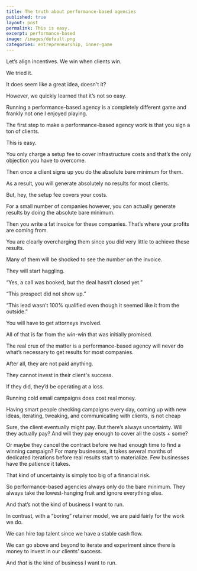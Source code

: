 ```yaml
---
title: The truth about performance-based agencies
published: true
layout: post
permalink: This is easy. 
excerpt: performance-based
image: /images/default.png
categories: entrepreneurship, inner-game
---
```


Let’s align incentives. We win when clients win.

We tried it.

It does seem like a great idea, doesn't it?

However, we quickly learned that it’s not so easy.

Running a performance-based agency is a completely different game and frankly not one I enjoyed playing.

The first step to make a performance-based agency work is that you sign a ton of clients. 

This is easy. 

You only charge a setup fee to cover infrastructure costs and that’s the only objection you have to overcome.

Then once a client signs up you do the absolute bare minimum for them.

As a result, you will generate absolutely no results for most clients. 

But, hey, the setup fee covers your costs.

For a small number of companies however, you can actually generate results by doing the absolute bare minimum.

Then you write a fat invoice for these companies. That’s where your profits are coming from. 

You are clearly overcharging them since you did very little to achieve these results.

Many of them will be shocked to see the number on the invoice. 

They will start haggling.

“Yes, a call was booked, but the deal hasn’t closed yet.” 

“This prospect did not show up.”

“This lead wasn’t 100% qualified even though it seemed like it from the outside.”

You will have to get attorneys involved.

All of that is far from the win-win that was initially promised.

The real crux of the matter is a performance-based agency will never do what’s necessary to get results for most companies. 

After all, they are not paid anything. 

They cannot invest in their client's success.

If they did, they’d be operating at a loss.

Running cold email campaigns does cost real money. 

Having smart people checking campaigns every day, coming up with new ideas, iterating, tweaking, and communicating with clients, is not cheap

Sure, the client eventually might pay. But there’s always uncertainty. Will they actually pay? And will they pay enough to cover all the costs + some? 

Or maybe they cancel the contract before we had enough time to find a winning campaign? For many businesses, it takes several months of dedicated iterations before real results start to materialize. Few businesses have the patience it takes.

That kind of uncertainty is simply too big of a financial risk.

So performance-based agencies always only do the bare minimum. They always take the lowest-hanging fruit and ignore everything else.

And that’s not the kind of business I want to run.

In contrast, with a “boring” retainer model, we are paid fairly for the work we do.

We can hire top talent since we have a stable cash flow.

We can go above and beyond to iterate and experiment since there is money to invest in our clients’ success.

And *that* is the kind of business I want to run.